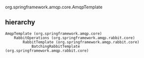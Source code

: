 org.springframework.amqp.core.AmqpTemplate

## hierarchy
```
AmqpTemplate (org.springframework.amqp.core)
    RabbitOperations (org.springframework.amqp.rabbit.core)
        RabbitTemplate (org.springframework.amqp.rabbit.core)
            BatchingRabbitTemplate (org.springframework.amqp.rabbit.core)
```